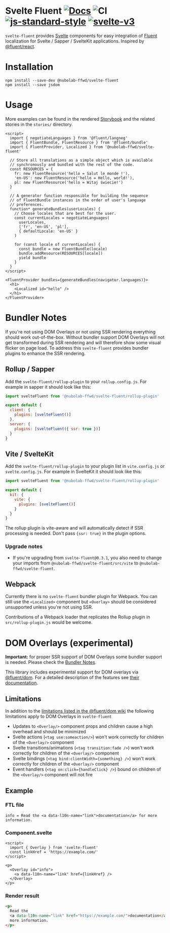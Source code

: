 # Svelte Fluent [![Docs](https://img.shields.io/badge/docs-Storybook-blue)](https://nubolab-ffwd.github.io/svelte-fluent/) ![CI](https://github.com/nubolab-ffwd/svelte-fluent/workflows/CI/badge.svg) [![js-standard-style](https://img.shields.io/badge/code%20style-standard-brightgreen.svg)](http://standardjs.com) [![svelte-v3](https://img.shields.io/badge/svelte-v3-blueviolet.svg)](https://svelte.dev)

`svelte-fluent` provides [Svelte](https://svelte.dev/) components for easy
integration of [Fluent](https://projectfluent.org/) localization for Svelte / Sapper / SvelteKit
applications. Inspired by [@fluent/react](https://www.npmjs.com/package/@fluent/react).

# Installation

```
npm install --save-dev @nubolab-ffwd/svelte-fluent
npm install --save jsdom
```

# Usage

More examples can be found in the rendered [Storybook](https://nubolab-ffwd.github.io/svelte-fluent/) and the related stories in the `stories/` directory.

```svelte
<script>
  import { negotiateLanguages } from '@fluent/langneg'
  import { FluentBundle, FluentResource } from '@fluent/bundle'
  import { FluentProvider, Localized } from '@nubolab-ffwd/svelte-fluent'

  // Store all translations as a simple object which is available
  // synchronously and bundled with the rest of the code.
  const RESOURCES = {
    fr: new FluentResource('hello = Salut le monde !'),
    'en-US': new FluentResource('hello = Hello, world!'),
    pl: new FluentResource('hello = Witaj świecie!')
  }

  // A generator function responsible for building the sequence
  // of FluentBundle instances in the order of user's language
  // preferences.
  function* generateBundles(userLocales) {
    // Choose locales that are best for the user.
    const currentLocales = negotiateLanguages(
      userLocales,
      ['fr', 'en-US', 'pl'],
      { defaultLocale: 'en-US' }
    )

    for (const locale of currentLocales) {
      const bundle = new FluentBundle(locale)
      bundle.addResource(RESOURCES[locale])
      yield bundle
    }
  }
</script>

<FluentProvider bundles={generateBundles(navigator.languages)}>
  <h1>
    <Localized id="hello" />
  </h1>
</FluentProvider>
```

# Bundler Notes

If you're not using DOM Overlays or not using SSR rendering everything should work out-of-the-box. Without bundler support DOM Overlays
will not get transformed during SSR rendering and will therefore show some visual flicker on page load. To address this `svelte-fluent` provides bundler plugins to enhance the SSR rendering.

## Rollup / Sapper

Add the `svelte-fluent/rollup-plugin` to your `rollup.config.js`. For example in sapper it should look like this:

```js
import svelteFluent from '@nubolab-ffwd/svelte-fluent/rollup-plugin'

export default {
  client: {
    plugins: [svelteFluent()]
  },
  server: {
    plugins: [svelteFluent({ ssr: true })]
  }
}
```

## Vite / SvelteKit

Add the `svelte-fluent/rollup-plugin` to your plugin list in `vite.config.js` or `svelte.config.js`. For example in SvelteKit it should look like this:

```js
import svelteFluent from '@nubolab-ffwd/svelte-fluent/rollup-plugin'

export default {
  kit: {
    vite: {
      plugins: [svelteFluent()]
    }
  }
}
```

The rollup plugin is vite-aware and will automatically detect if SSR processing is needed. Don't pass `{ssr: true}` in the plugin options.

### Upgrade notes

- If you're upgrading from `svelte-fluent@0.3.1`, you also need to change your imports from `@nubolab-ffwd/svelte-fluent/src/vite` to `@nubolab-ffwd/svelte-fluent`.

## Webpack

Currently there is no `svelte-fluent` bundler plugin for Webpack. You can still use the `<Localized>` component but `<Overlay>` should be considered unsupported unless you're not using SSR.

Contributions of a Webpack loader that replicates the Rollup plugin in `src/rollup-plugin.js` would be welcome.

# DOM Overlays (experimental)

**Important:** for proper SSR support of DOM Overlays some bundler support is needed. Please check the [Bundler Notes](#bundler-notes).

This library includes experimental support for DOM overlays via
[@fluent/dom](https://www.npmjs.com/package/@fluent/dom). For a detailed
description of the features see
[their documentation](https://github.com/projectfluent/fluent.js/wiki/DOM-Overlays).

## Limitations

In addition to the [limitations listed in the @fluent/dom wiki](https://github.com/projectfluent/fluent.js/wiki/DOM-Overlays#limitations)
the following limitations apply to DOM Overlays in `svelte-fluent`

- Updates to `<Overlay/>` component props and children cause a high overhead and should be minimized
- Svelte actions (`<tag use:someaction/>`) won't work correctly for children of the `<Overlay/>` component
- Svelte transitions/animations (`<tag transition:fade />`) won't work correctly for children of the `<Overlay/>` component
- Svelte bindings (`<tag bind:clientWidth={something} />`) won't work correctly for children of the `<Overlay/>` component
- Event handlers (`<tag on:click={handleClick} />`) bound on children of the `<Overlay/>` component will not fire

## Example

### FTL file

```
info = Read the <a data-l10n-name="link">documentation</a> for more information.
```

### Component.svelte

```svelte
<script>
  import { Overlay } from 'svelte-fluent'
  const linkHref = 'https://example.com/'
</script>

<p>
  <Overlay id="info">
    <a data-l10n-name="link" href={linkHref} />
  </Overlay>
</p>
```

### Render result

```html
<p>
  Read the
  <a data-l10n-name="link" href="https://example.com/">documentation</a> for
  more information.
</p>
```
